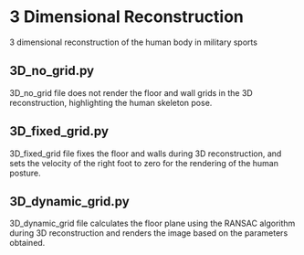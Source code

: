 # 3 Dimensional Reconstruction
3 dimensional reconstruction of the human body in military sports

## 3D_no_grid.py
3D_no_grid file does not render the floor and wall grids in the 3D reconstruction, highlighting the human skeleton pose.

## 3D_fixed_grid.py
3D_fixed_grid file fixes the floor and walls during 3D reconstruction, and sets the velocity of the right foot to zero for the rendering of the human posture.

## 3D_dynamic_grid.py
3D_dynamic_grid file calculates the floor plane using the RANSAC algorithm during 3D reconstruction and renders the image based on the parameters obtained.
